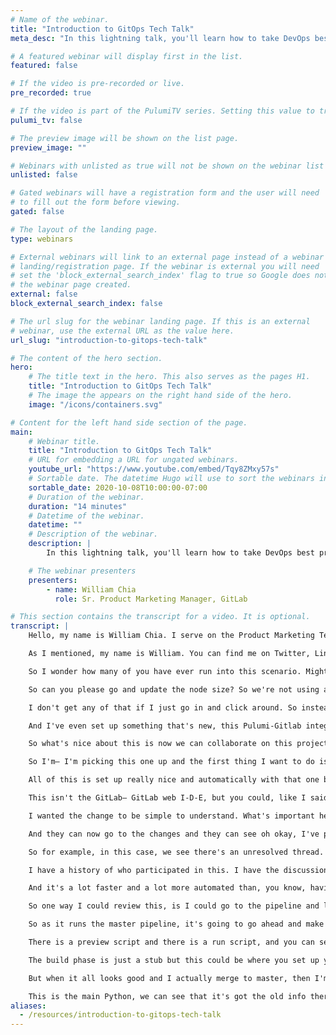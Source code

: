 ```yaml
---
# Name of the webinar.
title: "Introduction to GitOps Tech Talk"
meta_desc: "In this lightning talk, you'll learn how to take DevOps best practices used for application development and apply them to infrastructure automation."

# A featured webinar will display first in the list.
featured: false

# If the video is pre-recorded or live.
pre_recorded: true

# If the video is part of the PulumiTV series. Setting this value to true will list the video in the "PulumiTV" section.
pulumi_tv: false

# The preview image will be shown on the list page.
preview_image: ""

# Webinars with unlisted as true will not be shown on the webinar list
unlisted: false

# Gated webinars will have a registration form and the user will need
# to fill out the form before viewing.
gated: false

# The layout of the landing page.
type: webinars

# External webinars will link to an external page instead of a webinar
# landing/registration page. If the webinar is external you will need
# set the 'block_external_search_index' flag to true so Google does not index
# the webinar page created.
external: false
block_external_search_index: false

# The url slug for the webinar landing page. If this is an external
# webinar, use the external URL as the value here.
url_slug: "introduction-to-gitops-tech-talk"

# The content of the hero section.
hero:
    # The title text in the hero. This also serves as the pages H1.
    title: "Introduction to GitOps Tech Talk"
    # The image the appears on the right hand side of the hero.
    image: "/icons/containers.svg"

# Content for the left hand side section of the page.
main:
    # Webinar title.
    title: "Introduction to GitOps Tech Talk"
    # URL for embedding a URL for ungated webinars.
    youtube_url: "https://www.youtube.com/embed/Tqy8ZMxy57s"
    # Sortable date. The datetime Hugo will use to sort the webinars in date order.
    sortable_date: 2020-10-08T10:00:00-07:00
    # Duration of the webinar.
    duration: "14 minutes"
    # Datetime of the webinar.
    datetime: ""
    # Description of the webinar.
    description: |
        In this lightning talk, you'll learn how to take DevOps best practices used for application development such as version control, collaboration, compliance, and CI/CD, and apply them to infrastructure automation.

    # The webinar presenters
    presenters:
        - name: William Chia
          role: Sr. Product Marketing Manager, GitLab

# This section contains the transcript for a video. It is optional.
transcript: |
    Hello, my name is William Chia. I serve on the Product Marketing Team at GitLab. In the next 15 minutes I'm going to show you how to manage E-K-S kubernetes clusters on A-W-S with GitLab and Pulumi using GitOps principles for collaboration and compliance. At the end, I'll walk you through all of the code that I'm using to make it all happen so that you can try it out yourself. To get started let me go ahead and share my screen. This is an introduction to GitOps and I'm happy to be here at the Cloud Engineering Summit.

    As I mentioned, my name is William. You can find me on Twitter, LinkedIn and I would love to connect with you all. And as I mentioned all of the code and links, I'll be showing today, are in this GitLab repository. GitLab dot come slash William Chia slash A-W-S dash P-Y dash E-K-S. I’ve mirrored all the code here so you can check it out yourselves. And if there's anything interesting or you have any questions, please do go ahead and tweet it out. You can tweet me at @TheWilliamChia. Use the hashtag #Cloud EngineeringSummit or hashtag #GitOps.

    So I wonder how many of you have ever run into this scenario. Might be a little familiar. You are logged into the A-W-S console and you need to do some type of infrastructure management, but it's not exactly designed for collaboration. For example, here I have an E-K-S node group that's part of a kubernetes cluster and I can see that it's got a four node maximum with three node desire state. And I've heard from my dev team that this is— this is kind of a bit large. Really this should be smaller or really I only need two nodes. This is a small service doesn't get a lot of traffic.

    So can you please go and update the node size? So we're not using as many resources. Well, one way to do it is I can just click around in a GUI and edit and make the changes and go ahead and save those, but the problem is, who knows about it. How did I know I made the right changes? What kind of review did it go through? Where's the record of the actions taken? And is that record in context of all of my other infrastructure changes? You can see— and for that matter if somebody else wants to do the same thing again, you have the same problem arise, or the same situation arise, and you want to modify the infra to match that, where's the record of that? How do I understand any of those things?

    I don't get any of that if I just go in and click around. So instead what I want to do is, I want to use GitOps, I want to use infrastructure as code using Pulumi to manage this. So let me show you what that looks like. Here I have a repo and I've taken this repo as a sample from Pulumi’s examples. They're all here in this GitHub repo. I happen to use the Python E-K-S one, but if you look at this example, you can find almost any cloud and any language, there's a lot to start with there. Additionally, I've set it up for GitLab’s C-I-C-D and that instruction is here. I'll walk you through this code at the end.

    And I've even set up something that's new, this Pulumi-Gitlab integration. And with this webhook, you get some cool interaction that I’ll show a bit later on in the demo. So let me show you a GitOps workflow to go ahead and update that cluster. The first thing is, let's say someone on our dev team is going to log a new issue in GitLab and they're going to say reduce the node size, using too much power, need less power. Usually we need more power. But in this case we need less power. We want to slim it down.

    So what's nice about this is now we can collaborate on this project. I can leave comments and this sort of thing. And let's say in this case this is a comment bot, but let's just imagine it's someone on the dev team or perhaps a— an engineering manager and they're going to assign the task to me to go pick it up. Maybe send me a note with a tag so that I get a notification. Can you pick this one up? And then if we look at the view from my own GitLab, I can see I probably got a to-do here. And I can see hey, can you pick this one up? So I'll go ahead and take a look at that and I can say @cbot2000, yeah, no prob.

    So I'm— I'm picking this one up and the first thing I want to do is from this issue, I want to create a merge request and what that's going to do is create a new branch for me, so that I can start working on this request and it's going to start a merge request to merge that branch back into master and it's going to tie this to the issue so that when this gets merged it's going to go ahead and close this. Last thing it's going to do is going to mark it as a draft, so people know I'm still working on this and they don't don't merge it automatically.

    All of this is set up really nice and automatically with that one button. So the next thing is, I might check out the branch and work on it locally, but I'm going to go ahead and open this up in my web I-D-E. Here I have my all of my YAML and code set up. I'll walk through this in a little bit when you can see how it works and then I'll show you what it's doing. But in this case, I'm using this Pulumi Python to set the size with infrastructure as code rather than a manual click. So for example, let's set this down to a node size of two, and I'm going to say reduce nodes to two. And go ahead and commit that.

    This isn't the GitLab— GitLab web I-D-E, but you could, like I said, you could do this locally as well. So now I can see that a few things have happened since I've committed that code. It's kicked off a pipeline to go ahead and test that out. So I think this is probably ready. I'm going to mark it is ready and I'm going to go ahead and tag for review @cbot2000 How does this look to you? And even though I'm using a kind of trivial example here, I'm just changing a few nodes.

    I wanted the change to be simple to understand. What's important here is this collaboration. This is how as platform engineers, infrastructure and operations engineers, you can collaborate with each other or collaborate with your dev teams so that you have collaboration between developers, a security team, the operations team, all in one place. So if we look now back at our comment box view of the— of the issue they see, okay here is this related merge request.

    And they can now go to the changes and they can see oh okay, I've put it to two and maybe they might make a comment, you know, looks good, or maybe if there's a question they could provide an in-line suggestion, you know, maybe to make it three instead of two, not 23, but in this case we think that two looks good. We're going to add that comment. And others can add those kind of in-line comments, and what that does is creates an unresolved thread here. So this is really nice because when we go through, we can look at the merge request. And see all of our feedback from our peers.

    So for example, in this case, we see there's an unresolved thread. We're going to jump to that thread. In this case we're just being told this looks good, but maybe it might be something to address and when we address that problem, then we can resolve the thread so we can see, we'll go ahead and resolve the thread. And that'll make the change ready to merge. We can also see that our pipeline passed and it all looks good. What I can do now is, go ahead and merge the code because it's been reviewed and what's really nice about this is in my Git— Git commit history, I have a history of what exact changes were made.

    I have a history of who participated in this. I have the discussion that took place. I was able to collaborate. So even with this small trivial change, I've been able to have a lot of collaboration and even have some compliance capabilities. For example, let's say you might want a lot of people to be able to suggest changes to your infrastructure. Anybody could make a merge request to suggest a change, but you could lock down the permission so that maybe only a few people have that ability to merge or approve. And so this allows you to stay compliant as well with your internal compliance policies, or if you have regulatory compliance.

    And it's a lot faster and a lot more automated than, you know, having that change management meeting. This is a much more modern way to do it. What I can see here is as I've merged, it’s gone and kicked off a pipeline to go ahead and do my master pipeline where I have a build and an infrastructure update. And the last thing that I want to show that's really neat is, here is the Pulumi integration. So even though this comment was left by the comment bot, you can see I didn't leave it. This was done via the integration and what it's done is set the Pulumi plan output directly as a comment.

    So one way I could review this, is I could go to the pipeline and look at the actual job. And I can see the job that's run. I can even go to the permalink which is really nice. I can open this up inside of Pulumi console. I get a lot of nice changes here. I can see what was updated, but instead of having to make all of those clicks and all of those steps, with that one webhook that we set up, we get a comment here to show us what the update and what the change was made from Pulumi.

    So as it runs the master pipeline, it's going to go ahead and make those changes, update those in my cluster. We’ll take a look at those in just a moment. Let me walk you through some of the code. So as I mentioned, I started with the basic A-W-S Python E-K-S example that I just downloaded off the repository and I just made a few changes. One of the changes was I added the GitLab C-I-C-D configuration and this added three scripts here. A setup script, which basically just logs into Pulumi. So when this setup script runs, it's going to log me in.

    There is a preview script and there is a run script, and you can see these are exactly the same. The only difference is this one runs Pulumi Preview. So it's going to show me the changes, but not actually enact them, and this one actually runs Pulumi Up and go ahead— go ahead and make the changes. And this is my GitLab C-I YAML file. So this is the file that is configuring these pipelines that are running. You can see I've got two stages here, a build an infrastructure update.

    The build phase is just a stub but this could be where you set up your U-I, your service, and the infrastructure update is the one we care about. So what we're doing here is on the master branch we are running the Run Pulumi, or the Pulumi Up script, to enact the changes. And on the merge request we're running the preview. So when we have a merge request, this is the test, I just want to see the preview. I don't, you know, every time I make a change in a merge request, I don't want it to actually go in and enact those changes, I just want to preview them.

    But when it all looks good and I actually merge to master, then I'm actually going to run the Pulumi Up and enact those changes on A-W-S. And the last thing I'll point out, a really nice feature, is that in order to make this really easy is I've just pulled the Pulumi Python image off of Docker Hub, so that it already has Pulumi installed when it goes to run my C-C-D. It just pulls in this image and it can just start executing these commands. That's a— that's the basic setup.

    This is the main Python, we can see that it's got the old info there, but if I do a Git pull, it'll— it'll pull my changes and I can see, there we go, now it's updated. And let's go take a look at that master branch. It looks like it has finished running. It's completed successfully and in theory, if it's all goes well, and we look at our A-W-S cluster, we can see we now have two nodes. It's the same change. But in this case, we've done it in a way that's collaboration. We've done it through compliance. We call this GitOps. Operations by Git request. Thanks a lot for watching. Please do reach out to me on Twitter and have an excellent day. Cheers.
aliases:
  - /resources/introduction-to-gitops-tech-talk
---
```

